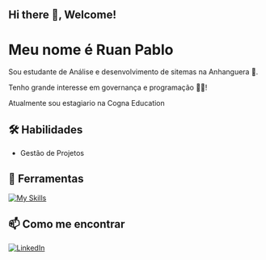 ## Hi there 👋, Welcome!
# Meu nome é Ruan Pablo

Sou estudante de Análise e desenvolvimento de sitemas na Anhanguera 🏫.

Tenho grande interesse em governança e programação 👩‍💻!

Atualmente sou estagiario na Cogna Education

## 🛠️ Habilidades

- Gestão de Projetos

## 🔧 Ferramentas

[![My Skills](https://skillicons.dev/icons?i=azure,postman,git,github,cs,dotnet&perline=6)](https://skillicons.dev)

## 📫 Como me encontrar

[![LinkedIn](https://img.shields.io/badge/LinkedIn-blue?style=for-the-badge&logo=linkedin)](https://www.linkedin.com/in/ruanpbo/)

<!--
**Ruanpbo/Ruanpbo** is a ✨ _special_ ✨ repository because its `README.md` (this file) appears on your GitHub profile.

Here are some ideas to get you started:

- 🔭 I’m currently working on ...
- 🌱 I’m currently learning ...
- 👯 I’m looking to collaborate on ...
- 🤔 I’m looking for help with ...
- 💬 Ask me about ...
- 📫 How to reach me: ...
- 😄 Pronouns: ...
- ⚡ Fun fact: ...
-->
